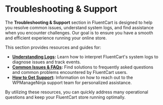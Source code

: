  # Troubleshooting & Support

The **Troubleshooting & Support** section in FluentCart is designed to help you resolve common issues, understand system logs, and find assistance when you encounter challenges. Our goal is to ensure you have a smooth and efficient experience running your online store.

This section provides resources and guides for:

* **[Understanding Logs](/guide/troubleshooting-support/understanding-logs):** Learn how to interpret FluentCart's system logs to diagnose issues and track events.
* **[Common Issues & FAQs](/guide/troubleshooting-support/common-issues-faqs):** Find solutions to frequently asked questions and common problems encountered by FluentCart users.
* **[How to Get Support](/guide/troubleshooting-support/how-to-get-support):** Information on how to reach out to the WPManageNinja support team for personalized assistance.

By utilizing these resources, you can quickly address many operational questions and keep your FluentCart store running optimally.
